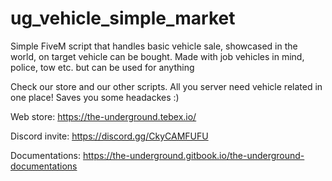 # ug_vehicle_simple_market
Simple FiveM script that handles basic vehicle sale, showcased in the world, on target vehicle can be bought. Made with job vehicles in mind, police, tow etc. but can be used for anything

Check our store and our other scripts. All you server need vehicle related in one place! Saves you some headackes :)

Web store: https://the-underground.tebex.io/

Discord invite: https://discord.gg/CkyCAMFUFU

Documentations: https://the-underground.gitbook.io/the-underground-documentations
